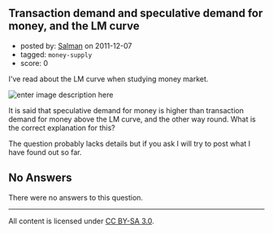 ## Transaction demand and speculative demand for money, and the LM curve

- posted by: [Salman](https://stackexchange.com/users/-1/467-salman) on 2011-12-07
- tagged: `money-supply`
- score: 0

I've read about the LM curve when studying money market.

![enter image description here][1]

It is said that speculative demand for money is higher than transaction demand for money above the LM curve, and the other way round. What is the correct explanation for this?

The question probably lacks details but if you ask I will try to post what I have found out so far.

  [1]: http://i.stack.imgur.com/oJan3.gif

## No Answers

There were no answers to this question.


---

All content is licensed under [CC BY-SA 3.0](https://creativecommons.org/licenses/by-sa/3.0/).
